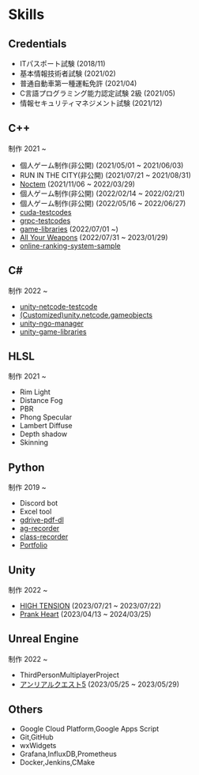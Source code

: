 # Skills

## Credentials

- ITパスポート試験 (2018/11)
- 基本情報技術者試験 (2021/02)
- 普通自動車第一種運転免許 (2021/04)
- C言語プログラミング能力認定試験 2級 (2021/05)
- 情報セキュリティマネジメント試験 (2021/12)

## C++

制作 2021 ~

- 個人ゲーム制作(非公開) (2021/05/01 ~ 2021/06/03)
- RUN IN THE CITY(非公開) (2021/07/21 ~ 2021/08/31)
- [Noctem](../works/noctem.md) (2021/11/06 ~ 2022/03/29)
- 個人ゲーム制作(非公開) (2022/02/14 ~ 2022/02/21)
- 個人ゲーム制作(非公開) (2022/05/16 ~ 2022/06/27)
- [cuda-testcodes](https://github.com/shirokuma1101/cuda-testcodes)
- [grpc-testcodes](https://github.com/shirokuma1101/grpc-testcodes)
- [game-libraries](../works/gamelibraries.md) (2022/07/01 ~)
- [All Your Weapons](../works/allyourweapons.md) (2022/07/31 ~ 2023/01/29)
- [online-ranking-system-sample](https://github.com/shirokuma1101/online-ranking-system-sample)

## C\#

制作 2022 ~

- [unity-netcode-testcode](https://github.com/shirokuma1101/unity-netcode-testcode)
- [(Customized)unity.netcode.gameobjects](https://github.com/shirokuma1101/com.unity.netcode.gameobjects)
- [unity-ngo-manager](https://github.com/shirokuma1101/unity-ngo-manager)
- [unity-game-libraries](https://github.com/shirokuma1101/unity-game-libraries)

## HLSL

制作 2021 ~

- Rim Light
- Distance Fog
- PBR
- Phong Specular
- Lambert Diffuse
- Depth shadow
- Skinning

## Python

制作 2019 ~

- Discord bot
- Excel tool
- [gdrive-pdf-dl](https://github.com/shirokuma1101/gdrive-pdf-dl)
- [ag-recorder](https://github.com/shirokuma1101/ag-recorder)
- [class-recorder](https://github.com/shirokuma1101/class-recorder)
- [Portfolio](https://shirokuma1101.github.io/shirokuma1101/)

## Unity

制作 2022 ~

- [HIGH TENSION](https://x.com/kobedenshi_life/status/1688415034136043520) (2023/07/21 ~ 2023/07/22)
- [Prank Heart](../works/prankheart.md) (2023/04/13 ~ 2024/03/25)

## Unreal Engine

制作 2022 ~

- ThirdPersonMultiplayerProject
- [アンリアルクエスト5](https://www.youtube.com/watch?v=fPrHTTmiohA) (2023/05/25 ~ 2023/05/29)

## Others

- Google Cloud Platform,Google Apps Script
- Git,GitHub
- wxWidgets
- Grafana,InfluxDB,Prometheus
- Docker,Jenkins,CMake
